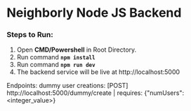 # Neighborly Node JS Backend

### Steps to Run:
1. Open **CMD/Powershell** in Root Directory.
2. Run command **```npm install```**
3. Run command **```npm run dev```**
4. The backend service will be live at http://localhost:5000

Endpoints:
    dummy user creations: [POST] http://localhost:5000/dummy/create | requires: {"numUsers": <integer_value>}
